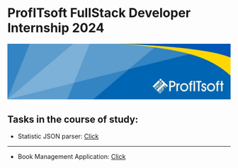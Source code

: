 # ProfITsoft FullStack Developer Internship 2024

![Logo](https://github.com/KorbutViacheslav/rough-copy-profitsoft/blob/main/images/profitsoft_back.jpg?raw=true)

Tasks in the course of study:
---
* Statistic JSON parser: [Click](hw_01_statistic_json_parser/README.md)
---
* Book Management Application: [Click](hw_02_book_management_application/README.md)
